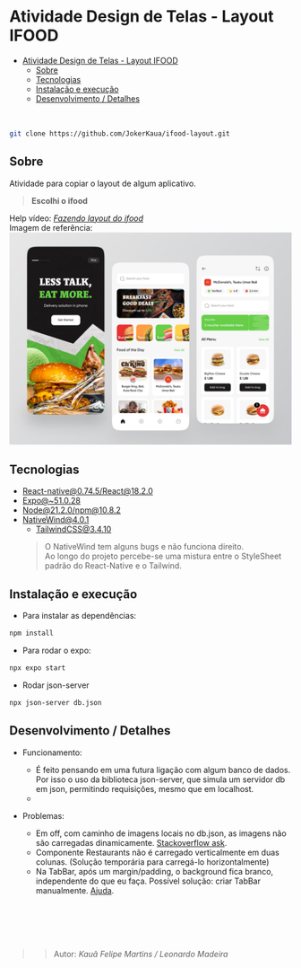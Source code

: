 # Atividade Design de Telas - Layout IFOOD

- [Atividade Design de Telas - Layout IFOOD](#atividade-design-de-telas---layout-ifood)
  - [Sobre](#sobre)
  - [Tecnologias](#tecnologias)
  - [Instalação e execução](#instalação-e-execução)
  - [Desenvolvimento / Detalhes](#desenvolvimento--detalhes)

<br>

```bash
git clone https://github.com/JokerKaua/ifood-layout.git
```

## Sobre

Atividade para copiar o layout de algum aplicativo. <br> 
> **Escolhi o ifood**
> 
Help vídeo: [*Fazendo layout do ifood*](https://www.youtube.com/watch?v=aABUs_L4AZg) <br>
Imagem de referência: 
![Imagem de algumas telas do ifood](layoutReference.png)


## Tecnologias

- [React-native@0.74.5/React@18.2.0](https://reactnative.dev)
- [Expo@~51.0.28](https://expo.dev)
- [Node@21.2.0/npm@10.8.2](nodejs.org/)
- [NativeWind@4.0.1](https://www.nativewind.dev/v4/overview)
   -  [TailwindCSS@3.4.10](https://tailwindcss.com)
  > O NativeWind tem alguns bugs e não funciona direito. <br>
  > Ao longo do projeto percebe-se uma mistura entre o StyleSheet padrão do React-Native e o Tailwind.

## Instalação e execução

- Para instalar as dependências:
```bash
npm install
```

- Para rodar o expo:
```bash
npx expo start
```

- Rodar json-server
```bash
npx json-server db.json
```


## Desenvolvimento / Detalhes

- Funcionamento:
  - É feito pensando em uma futura ligação com algum banco de dados. Por isso o uso da biblioteca json-server, que simula um servidor db em json, permitindo requisições, mesmo que em localhost.
  - 

- Problemas:
  - Em off, com caminho de imagens locais no db.json, as imagens não são carregadas dinamicamente. [Stackoverflow ask](https://stackoverflow.com/questions/78942507/dynamically-load-image-by-name-react-native).
  - Componente Restaurants não é carregado verticalmente em duas colunas. (Solução temporária para carregá-lo horizontalmente)
  - Na TabBar, após um margin/padding, o background fica branco, independente do que eu faça. Possível solução: criar TabBar manualmente. [Ajuda](https://www.youtube.com/watch?v=K6OJP0s5VDQ). 


<br><br><br><br>
>> Autor: *Kauã Felipe Martins / Leonardo Madeira* <br>
    
